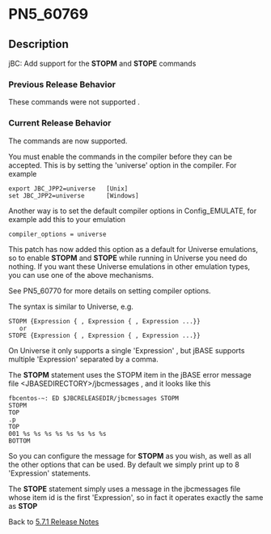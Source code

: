 # PN5_60769

<PageHeader />

## Description

jBC: Add support for the **STOPM** and **STOPE** commands

### Previous Release Behavior

These commands were not supported .

### Current Release Behavior

The commands are now supported.

You must enable the commands in the compiler before they can be accepted. This is by setting the 'universe' option in the compiler. For example

```
export JBC_JPP2=universe   [Unix]
set JBC_JPP2=universe      [Windows]
```

Another way is to set the default compiler options in Config\_EMULATE, for example add this to your emulation

```
compiler_options = universe
```

This patch has now added this option as a default for Universe emulations, so to enable **STOPM** and **STOPE** while running in Universe you need do nothing. If you want these Universe emulations in other emulation types, you can use one of the above mechanisms.

See PN5\_60770 for more details on setting compiler options.

The syntax is similar to Universe, e.g.

```
STOPM {Expression { , Expression { , Expression ...}}
   or
STOPE {Expression { , Expression { , Expression ...}}
```

On Universe it only supports a single 'Expression' , but jBASE supports multiple 'Expression' separated by a comma.

The **STOPM** statement uses the STOPM item in the jBASE error message file &lt;JBASEDIRECTORY&gt;/jbcmessages , and it looks like this

```
fbcentos-~: ED $JBCRELEASEDIR/jbcmessages STOPM
STOPM
TOP
.p
TOP
001 %s %s %s %s %s %s %s %s
BOTTOM
```

So you can configure the message for **STOPM** as you wish, as well as all the other options that can be used. By default we simply print up to 8 'Expression' statements.

The **STOPE** statement simply uses a message in the jbcmessages file whose item id is the first 'Expression', so in fact it operates exactly the same as **STOP**

Back to [5.7.1 Release Notes](./../README.md)

  
<PageFooter />
